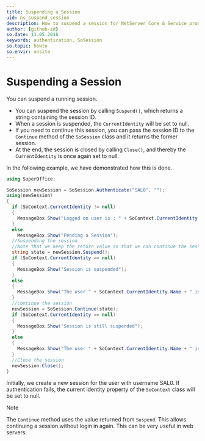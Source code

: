```yaml
---
title: Suspending a Session
uid: ns_suspend_session
description: How to suspend a session for NetServer Core & Service proxy
author: {github-id}
so.date: 11.05.2016
keywords: authentication, SoSession
so.topic: howto
so.envir: onsite
---
```


# Suspending a Session

You can suspend a running session.

* You can suspend the session by calling `Suspend()`, which returns a string containing the session ID.
* When a session is suspended, the `CurrentIdentity` will be set to null.
* If you need to continue this session, you can pass the session ID to the `Continue` method of the `SoSession` class and it returns the former session.
* At the end, the session is closed by calling `Close()`, and thereby the `CurrentIdentity` is once again set to null.

In the following example, we have demonstrated how this is done.

```csharp
using SuperOffice;

SoSession newSession = SoSession.Authenticate("SAL0", "");
using(newSession)
{
  if (SoContext.CurrentIdentity != null)
  {
    MessageBox.Show("Logged on user is : " + SoContext.CurrentIdentity.Name);
  }
  else
    MessageBox.Show("Pending a Session");
  //Suspending the session
  //Note that we keep the return value so that we can continue the session later on
  string state = newSession.Suspend();
  if (SoContext.CurrentIdentity == null)
  {
    MessageBox.Show("Session is suspended");
  }
  else
  {
    MessageBox.Show("The user " + SoContext.CurrentIdentity.Name + " is not yet suspended");
  }
  //continue the session
  newSession = SoSession.Continue(state);
  if (SoContext.CurrentIdentity == null)
  {
    MessageBox.Show("Session is still suspended");
  }
  else
  {
    MessageBox.Show("The user " + SoContext.CurrentIdentity.Name + " is Continued");
  }
  //Close the session
  newSession.Close();
}
```

Initially, we create a new session for the user with username SAL0. If authentication fails, the current identity property of the `SoContext` class will be set to null.

> [!NOTE]
> The `Continue` method uses the value returned from `Suspend`. This allows continuing a session without login in again. This can be very useful in web servers.
